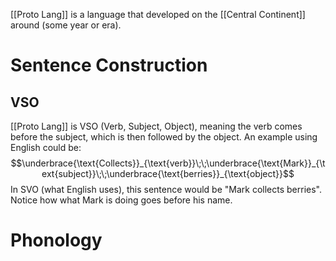 [[Proto Lang]] is a language that developed on the [[Central Continent]] around (some year or era).

# Sentence Construction

## VSO

[[Proto Lang]] is VSO (Verb, Subject, Object), meaning the verb comes before the subject, which is then followed by the object. An example using English could be:
$$\underbrace{\text{Collects}}_{\text{verb}}\;\;\underbrace{\text{Mark}}_{\text{subject}}\;\;\underbrace{\text{berries}}_{\text{object}}$$
In SVO (what English uses), this sentence would be "Mark collects berries". Notice how what Mark is doing goes before his name.


# Phonology